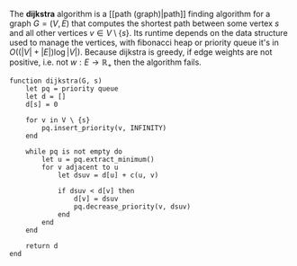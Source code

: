 
The **dijkstra** algorithm is a [[path (graph)|path]] finding algorithm for a graph $G = (V, E)$ that computes the shortest path between some vertex $s$ and all other vertices $v \in V \setminus \{ s \}$. Its runtime depends on the data structure used to manage the vertices, with fibonacci heap or priority queue it's in $O((|V| + |E|) \log |V|)$. Because dijkstra is greedy, if edge weights are not positive, i.e. not $w : E \to \mathbb{R}_{+}$ then the algorithm fails.

```
function dijkstra(G, s)
    let pq = priority queue
    let d = []
    d[s] = 0
    
    for v in V \ {s}
        pq.insert_priority(v, INFINITY)
    end
    
    while pq is not empty do
        let u = pq.extract_minimum()
        for v adjacent to u
            let dsuv = d[u] + c(u, v)
            
            if dsuv < d[v] then
                d[v] = dsuv
                pq.decrease_priority(v, dsuv)
            end
        end
    end
    
    return d
end
```
